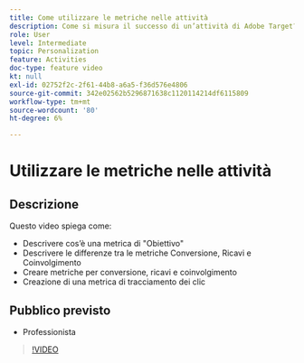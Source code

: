 ```yaml
---
title: Come utilizzare le metriche nelle attività
description: Come si misura il successo di un’attività di Adobe Target? In questo video, scopri i diversi tipi di metriche dell’obiettivo e come utilizzarle per misurare le prestazioni dell’attività.
role: User
level: Intermediate
topic: Personalization
feature: Activities
doc-type: feature video
kt: null
exl-id: 02752f2c-2f61-44b8-a6a5-f36d576e4806
source-git-commit: 342e02562b5296871638c1120114214df6115809
workflow-type: tm+mt
source-wordcount: '80'
ht-degree: 6%

---
```


# Utilizzare le metriche nelle attività

## Descrizione

Questo video spiega come:

* Descrivere cos’è una metrica di &quot;Obiettivo&quot;
* Descrivere le differenze tra le metriche Conversione, Ricavi e Coinvolgimento
* Creare metriche per conversione, ricavi e coinvolgimento
* Creazione di una metrica di tracciamento dei clic

## Pubblico previsto

* Professionista

>[!VIDEO](https://video.tv.adobe.com/v/17380/?quality=12)
